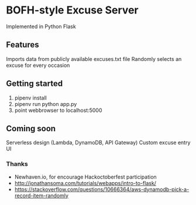 # BOFH-style Excuse Server

Implemented in Python Flask

## Features

Imports data from publicly available excuses.txt file
Randomly selects an excuse for every occasion

## Getting started

1. pipenv install
2. pipenv run python app.py
3. point webbrowser to localhost:5000


## Coming soon

Serverless design (Lambda, DynamoDB, API Gateway)
Custom excuse entry UI

### Thanks

* Newhaven.io, for encourage Hackoctoberfest participation
* http://jonathansoma.com/tutorials/webapps/intro-to-flask/
* https://stackoverflow.com/questions/10666364/aws-dynamodb-pick-a-record-item-randomly
